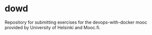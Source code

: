 # dowd
Repository for submitting exercises for the devops-with-docker mooc provided by University of Helsinki and Mooc.fi.

